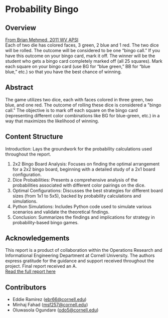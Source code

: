 # Probability Bingo

## Overview
[From Brian Mehmed, 2011 WV APSI](http://noblestatman.com/uploads/6/6/7/3/66731677/probability_bingo.pdf) <br>
Each of two die has colored faces, 3 green, 2 blue and 1 red. The two dice
will be rolled. The outcome will be considered to be one “bingo call.” If you
have this outcome on your bingo card, mark it off. The winner will be the
student who gets a bingo card completely marked off (all 25 squares). Mark
each square on your bingo card (use BG for “blue green,” BB for “blue
blue,” etc.) so that you have the best chance of winning.

## Abstract
The game utilizes two dice, each with faces colored in three green, two blue, and one red. The outcome of rolling these dice is considered a "bingo call." The objective is to mark off each square on the bingo card (representing different color combinations like BG for blue-green, etc.) in a way that maximizes the likelihood of winning.

## Content Structure
Introduction: Lays the groundwork for the probability calculations used throughout the report.
1. 2x2 Bingo Board Analysis: Focuses on finding the optimal arrangement for a 2x2 bingo board, beginning with a detailed study of a 2x1 board configuration.
2. Dice Probabilities: Presents a comprehensive analysis of the probabilities associated with different color pairings on the dice.
3. Optimal Configurations: Discusses the best strategies for different board sizes (from 1x1 to 5x5), backed by probability calculations and simulations.
4. Python Simulations: Includes Python code used to simulate various scenarios and validate the theoretical findings.
5. Conclusion: Summarizes the findings and implications for strategy in probability-based bingo games.

## Acknowledgements
This report is a product of collaboration within the Operations Research and Informational Engineering Department at Cornell University. The authors express gratitude for the guidance and support received throughout the project. Final report received an A. <br>
[Read the full report here](https://drive.google.com/file/d/13wmMNELudqDmzZL0l-1teYHXZIX7tvFW/view?usp=sharing)

## Contributors
- Eddie Ramirez (ebr66@cornell.edu)
- Minhaj Fahad (msf257@cornell.edu)
- Oluwasola Ogundare (odo5@cornell.edu)
